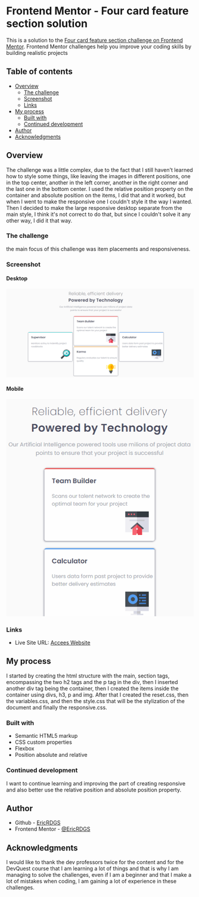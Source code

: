 # Frontend Mentor - Four card feature section solution

This is a solution to the [Four card feature section challenge on Frontend Mentor](https://www.frontendmentor.io/challenges/four-card-feature-section-weK1eFYK). Frontend Mentor challenges help you improve your coding skills by building realistic projects

## Table of contents

- [Overview](#overview)
  - [The challenge](#the-challenge)
  - [Screenshot](#screenshot)
  - [Links](#links)
- [My process](#my-process)
  - [Built with](#built-with)
  - [Continued development](#continued-development)
- [Author](#author)
- [Acknowledgments](#acknowledgments)


## Overview

The challenge was a little complex, due to the fact that I still haven't learned how to style some things, like leaving the images in different positions, one in the top center, another in the left corner, another in the right corner and the last one in the bottom center. I used the relative position property on the container and absolute position on the items, I did that and it worked, but when I went to make the responsive one I couldn't style it the way I wanted. 
Then I decided to make the large responsive desktop separate from the main style, I think it's not correct to do that, but since I couldn't solve it any other way, I did it that way.

### The challenge

the main focus of this challenge was item placements and responsiveness.

### Screenshot

#### Desktop

<img src="src/images/desktop.png">

#### Mobile

<img src="src/images/mobile.gif">

### Links

- Live Site URL: [Accees Website](https://ericrdgs.github.io/Card-Feature-Section/)

## My process

I started by creating the html structure with the main, section tags, encompassing the two h2 tags and the p tag in the div, then I inserted another div tag being the container, then I created the items inside the container using divs, h3, p and img. After that I created the reset.css, then the variables.css, and then the style.css that will be the stylization of the document and finally the responsive.css.

### Built with

- Semantic HTML5 markup
- CSS custom properties
- Flexbox
- Position absolute and relative

### Continued development

I want to continue learning and improving the part of creating responsive and also better use the relative position and absolute position property.

## Author

- Github - [EricRDGS](https://github.com/EricRDGS)
- Frontend Mentor - [@EricRDGS](https://www.frontendmentor.io/profile/EricRDGS)

## Acknowledgments

I would like to thank the dev professors twice for the content and for the DevQuest course that I am learning a lot of things and that is why I am managing to solve the challenges, even if I am a beginner and that I make a lot of mistakes when coding, I am gaining a lot of experience in these challenges.
